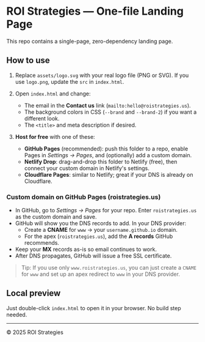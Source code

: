 
# ROI Strategies — One-file Landing Page

This repo contains a single-page, zero-dependency landing page.

## How to use

1) Replace `assets/logo.svg` with your real logo file (PNG or SVG). If you use `logo.png`, update the `src` in `index.html`.

2) Open `index.html` and change:
   - The email in the **Contact us** link (`mailto:hello@roistrategies.us`).
   - The background colors in CSS (`--brand` and `--brand-2`) if you want a different look.
   - The `<title>` and meta description if desired.

3) **Host for free** with one of these:
   - **GitHub Pages** (recommended): push this folder to a repo, enable Pages in *Settings → Pages*, and (optionally) add a custom domain.
   - **Netlify Drop**: drag-and-drop this folder to Netlify (free), then connect your custom domain in Netlify's settings.
   - **Cloudflare Pages**: similar to Netlify; great if your DNS is already on Cloudflare.

### Custom domain on GitHub Pages (roistrategies.us)

- In GitHub, go to *Settings → Pages* for your repo. Enter `roistrategies.us` as the custom domain and save.
- GitHub will show you the DNS records to add. In your DNS provider:
  - Create a **CNAME** for `www` → your `username.github.io` domain.
  - For the apex (`roistrategies.us`), add the **A records** GitHub recommends.
- Keep your **MX** records as-is so email continues to work.
- After DNS propagates, GitHub will issue a free SSL certificate.

> Tip: If you use only `www.roistrategies.us`, you can just create a `CNAME` for `www` and set up an apex redirect to `www` in your DNS provider.

## Local preview

Just double-click `index.html` to open it in your browser. No build step needed.

---

© 2025 ROI Strategies
